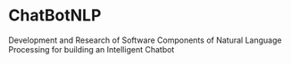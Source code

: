 # ChatBotNLP
Development and Research of Software Components of Natural Language Processing for building an Intelligent Chatbot
